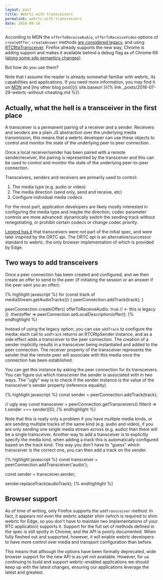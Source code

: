 ```yaml
---
layout: post
title: Webrtc with transceivers
permalink: webrtc-with-transceivers
date: 2018-09-16
---
```


According to MDN the `offerToReceiveAudio`, `offerToReceiveVideo` options of `createOffer`, `createAnswer` methods [are considered legacy](https://developer.mozilla.org/en-US/docs/Web/API/RTCPeerConnection/createOffer), and using [RTCRtpTransceiver](https://developer.mozilla.org/en-US/docs/Web/API/RTCRtpTransceiver). Firefox already supports the new way, Chrome is adding support and makes it available behind a debug flag as of Chrome 69 ([along some sdp semantics changes](https://webrtc.org/web-apis/chrome/unified-plan/)).

But how do you use them?

Note that I assume the reader is already somewhat familiar with webrtc, its capabilities and applications. If you need more information, you may find it on [MDN](https://developer.mozilla.org/en-US/docs/Web/API/WebRTC_API) and [my other blog post]({{ site.baseurl }}{% link _posts/2018-07-29-webrtc-without-cheating.md %}).

## Actually, what the hell is a transceiver in the first place

A transceiver is a permanent pairing of a receiver and a sender. Receivers and senders are a plain JS abstraction over the underlying media transmission, this means that a webrtc developer can use these objects to control and monitor the state of the underlying peer to peer connection.

Once a local receiver/sender has been paired with a remote sender/receiver, the pairing is represented by the transceiver and this can be used to control and monitor the state of the underlying peer-to-peer connection.

Transceivers, senders and receivers are primarily used to control:

1. The media type (e.g. audio or video)
2. The media direction (send only, send and receive, etc)
3. Configure individual media codecs

For the most part, application developers are likely mostly interested in configuring the media type and maybe the direction, codec parameter controls are more advanced: dynamically switch the sending track without renegotiating, or prohibit certain codecs or change codec priority.

[Legend has it](https://w3c.github.io/webrtc-pc/#acknowledgements) that transceivers were not part of the initial spec, and were later inspired by the ORTC api. The ORTC api is an alternative/successor standard to webrtc, the only browser implementation of which is provided by Edge.

## Two ways to add transceivers

Once a peer connection has been created and configured, and we then create an offer to send to the peer (if initiating the session or an answer if the peer sent you an offer):

{% highlight javascript %}
for (const track of mediaStream.getAudioTracks()) {
    peerConnection.addTrack(track);
}

peerConnection.createOffer({
        offerToReceiveAudio: true // <- this is legacy
    })
    .then(offer => peerConnection.setLocalDescription(offer));
{% endhighlight %}

Instead of using the legacy option, you can use `addTrack` to configure the media: each call to `addTrack` returns an RTCRtpSender instance, and as a side effect adds a transceiver to the peer connection. The creation of a sender implicitly results in a transceiver being instantiated and added to the peer connection. The receiver property of the transceiver represents the sender that the remote peer will associate with this media once the connection has been established.

 You can get this instance by asking the peer connection for its transceivers. You can figure out which transceiver the sender is associated with in two ways. The "ugly" way is to check if the sender instance is the value of the transceiver's sender property (reference equality).

{% highlight javascript %}
const sender = peerConnection.addTrack(track);

// ugly way
const transceiver = peerConnection.getTransceivers().filter(t => t.sender === sender)[0];
{% endhighlight %}

Note that this is really only a problem if you have multiple media kinds, or are sending multiple tracks of the same kind (e.g. audio and video), if you are only sending one single media stream across (e.g. audio) then there will be a single transceiver. Another way to add a transceiver is to explicitly specify the media kind, when adding a track this is automatically configured based on the track kind. This way you don't have to "guess" which transceiver is the correct one, you can then add a track on the sender.

{% highlight javascript %}
const transceiver = peerConnection.addTransceiver('audio');

const sender = transceiver.sender;

sender.replaceTrack(audioTrack);
{% endhighlight %}

## Browser support

As of time of writing, only Firefox supports the `addTransceiver` method. In fact, it appears not even the webrtc adapter shim (which is required to shim webrtc for Edge, so you don't have to maintain two implementations of your RTC application) supports it. Support for the full set of methods defined in the spec is still spotty in Chrome, and the API is poorly documented. When fully fleshed out and supported, however, it will enable webrtc developers to have more control over media and transport configuration than before.

This means that although the options have been formally deprecated, wide browser support for the new API is as yet not available. However, for us continuing to build and support webrtc-enabled applications we should keep up with the latest changes, ensuring our applications leverage the latest and greatest.
